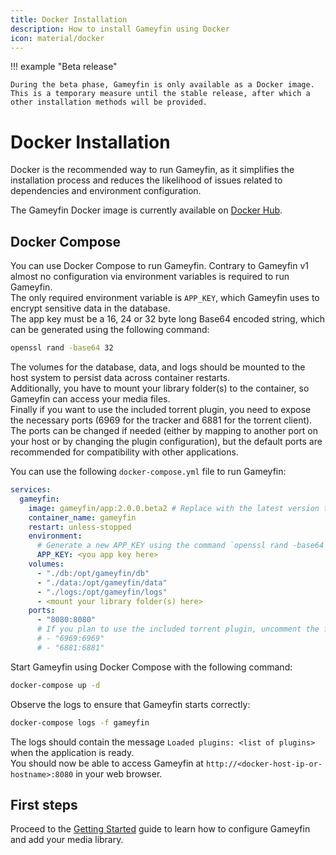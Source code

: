 ```yaml
---
title: Docker Installation
description: How to install Gameyfin using Docker
icon: material/docker
---
```


!!! example "Beta release"

    During the beta phase, Gameyfin is only available as a Docker image.
    This is a temporary measure until the stable release, after which a other installation methods will be provided.

# Docker Installation

Docker is the recommended way to run Gameyfin, as it simplifies the installation process and reduces the likelihood of issues related to dependencies and environment configuration.

The Gameyfin Docker image is currently available on [Docker Hub](https://hub.docker.com/r/grimsi/gameyfin).

## Docker Compose
You can use Docker Compose to run Gameyfin.
Contrary to Gameyfin v1 almost no configuration via environment variables is required to run Gameyfin.  
The only required environment variable is `APP_KEY`, which Gameyfin uses to encrypt sensitive data in the database.  
The app key  must be a 16, 24 or 32 byte long Base64 encoded string, which can be generated using the following command:

```bash
openssl rand -base64 32
```

The volumes for the database, data, and logs should be mounted to the host system to persist data across container restarts.  
Additionally, you have to mount your library folder(s) to the container, so Gameyfin can access your media files.  
Finally if you want to use the included torrent plugin, you need to expose the necessary ports (6969 for the tracker and 6881 for the torrent client).
The ports can be changed if needed (either by mapping to another port on your host or by changing the plugin configuration), but the default ports are recommended for compatibility with other applications.

You can use the following `docker-compose.yml` file to run Gameyfin:

```yaml title="docker-compose.yml"
services:
  gameyfin:
    image: gameyfin/app:2.0.0.beta2 # Replace with the latest version tag from Docker Hub
    container_name: gameyfin
    restart: unless-stopped
    environment:
      # Generate a new APP_KEY using the command `openssl rand -base64 32` or similar.
      APP_KEY: <you app key here>
    volumes:
      - "./db:/opt/gameyfin/db"
      - "./data:/opt/gameyfin/data"
      - "./logs:/opt/gameyfin/logs"
      - <mount your library folder(s) here>
    ports:
      - "8080:8080"
      # If you plan to use the included torrent plugin, uncomment the following lines (optional):
      # - "6969:6969"
      # - "6881:6881"
```

Start Gameyfin using Docker Compose with the following command:

```bash
docker-compose up -d
```

Observe the logs to ensure that Gameyfin starts correctly:

```bash
docker-compose logs -f gameyfin
```
The logs should contain the message `Loaded plugins: <list of plugins>` when the application is ready.  
You should now be able to access Gameyfin at `http://<docker-host-ip-or-hostname>:8080` in your web browser.

## First steps

Proceed to the [Getting Started](getting-started.md) guide to learn how to configure Gameyfin and add your media library.